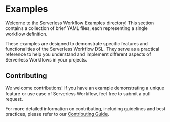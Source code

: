 # Examples

Welcome to the Serverless Workflow Examples directory! This section contains a collection of brief YAML files, each
representing a single workflow definition.

These examples are designed to demonstrate specific features and functionalities of the Serverless Workflow DSL. They
serve as a practical reference to help you understand and implement different aspects of Serverless Workflows in your
projects.

## Contributing

We welcome contributions! If you have an example demonstrating a unique feature or use case of Serverless Workflow, feel
free to submit a pull request.

For more detailed information on contributing, including guidelines and best practices, please refer to
our [Contributing Guide](./CONTRIBUTING.md).